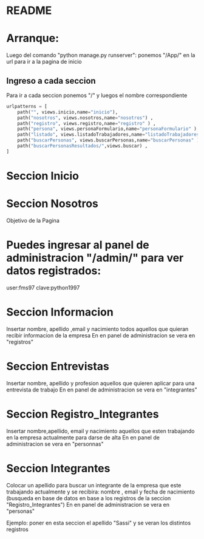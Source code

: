# README

# Arranque:
Luego del comando  "python manage.py runserver": 
ponemos "/App/" en la url para ir a la pagina de inicio

## Ingreso a cada seccion
Para ir a cada seccion ponemos "/" y luegos el nombre correspondiente
```python
urlpatterns = [
    path("", views.inicio,name="inicio"), 
    path("nosotros", views.nosotros,name="nosotros") ,    
    path("registro", views.registro,name="registro" ) , 
    path("persona", views.personaFormulario,name="personaFormulario" ), 
    path("listado", views.listadoTrabajadores,name="listadoTrabajadores" ),
    path("buscarPersonas", views.buscarPersonas,name="buscarPersonas" ), 
    path("buscarPersonasResultados/",views.buscar) ,
]
```

# Seccion Inicio

# Seccion Nosotros
Objetivo de la Pagina

# Puedes ingresar al panel de administracion "/admin/" para ver datos registrados:
user:fms97
clave:python1997

# Seccion Informacion
Insertar nombre, apellido ,email y nacimiento todos aquellos que quieran recibir informacion de la empresa
En en panel de administracion se vera en "registros"

# Seccion Entrevistas
Insertar nombre, apellido y profesion aquellos que quieren aplicar para una entrevista de trabajo
En en panel de administracion se vera en "integrantes"

# Seccion Registro_Integrantes
Insertar nombre,apellido, email y nacimiento aquellos que esten trabajando en la empresa  actualmente para darse de alta
En en panel de administracion se vera en "personnas"


# Seccion Integrantes
Colocar un apellido para buscar un integrante de la empresa que este trabajando actualmente y se  recibira: nombre , email y fecha de nacimiento  (busqueda en base de datos en base a los registros de la seccion "Registro_Integrantes")
En en panel de administracion se vera en "personas"

Ejemplo: poner en esta seccion el apellido "Sassi" y se veran los distintos registros

